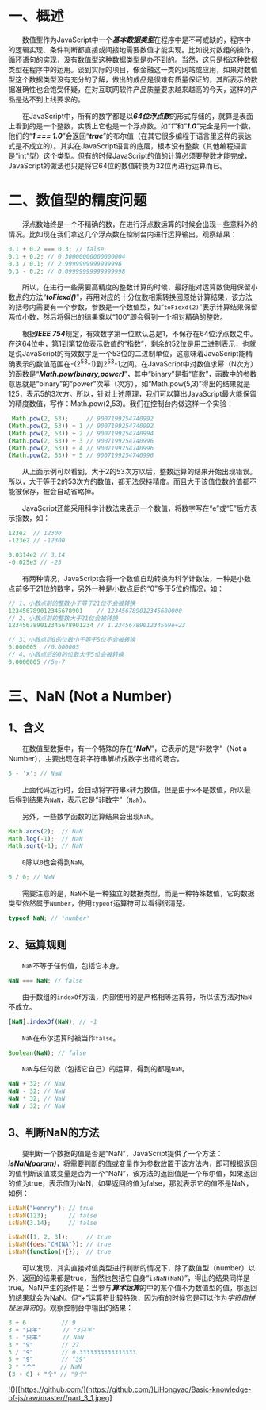 # 一、概述

  数值型作为JavaScript中一个***基本数据类型***在程序中是不可或缺的，程序中的逻辑实现、条件判断都直接或间接地需要数值才能实现。比如说对数组的操作，循环语句的实现，没有数值型这种数据类型是办不到的。当然，这只是指这种数据类型在程序中的运用。谈到实际的项目，像金融这一类的网站或应用，如果对数值型这个数据类型没有充分的了解，做出的成品是很难有质量保证的，其所表示的数据准确性也会饱受怀疑，在对互联网软件产品质量要求越来越高的今天，这样的产品是达不到上线要求的。

  在JavaScript中，所有的数字都是以***64位浮点数***的形式存储的，就算是表面上看到的是一个整数，实质上它也是一个浮点数。如“***1***”和“***1.0***”完全是同一个数，他们的“***1 === 1.0***”会返回“***true***”的布尔值（在其它很多编程于语言里这样的表达式是不成立的）。其实在JavaScript语言的底层，根本没有整数（其他编程语言是“int”型）这个类型。但有的时候JavaScript的值的计算必须要整数才能完成，JavaScript的做法也只是将它64位的数值转换为32位再进行运算而已。

# 二、数值型的精度问题

  浮点数始终是一个不精确的数，在进行浮点数运算的时候会出现一些意料外的情况。比如现在我们拿这几个浮点数在控制台内进行运算输出，观察结果：

```javascript
0.1 + 0.2 === 0.3; // false
0.1 + 0.2; // 0.30000000000000004
0.3 / 0.1; // 2.9999999999999996
0.3 - 0.2; // 0.09999999999999998
```

  所以，在进行一些需要高精度的整数计算的时候，最好能对运算数使用保留小数点的方法“***toFiexd()***”，再用对应的十分位数相乘转换回原始计算结果，该方法的括号内需要有一个参数，参数是一个数值型，如“`toFiexd(2)`”表示计算结果保留两位小数，然后将得出的结果乘以“100”即会得到一个相对精确的整数。

  根据***IEEE 754***规定，有效数字第一位默认总是1，不保存在64位浮点数之中。在这64位中，第1到第12位表示数值的“指数”，剩余的52位是用二进制表示，也就是说JavaScript的有效数字是一个53位的二进制单位，这意味着JavaScript能精确表示的数值范围在-(2<sup>53</sup>-1)到2<sup>53</sup>-1之间。在JavaScript中对数值求幂（N次方）的函数是“***Math.pow(binary,power)***”，其中“binary”是指“底数”，函数中的参数意思就是“binary”的“power”次幂（次方），如“Math.pow(5,3)”得出的结果就是125，表示5的3次方。所以，针对上述原理，我们可以算出JavaScript最大能保留的精度数值，写作：Math.pow(2,53)。我们在控制台内做这样一个实验：

```javascript
 Math.pow(2, 53);     // 9007199254740992
(Math.pow(2, 53)) + 1 // 9007199254740992
(Math.pow(2, 53)) + 2 // 9007199254740994
(Math.pow(2, 53)) + 3 // 9007199254740996
(Math.pow(2, 53)) + 4 // 9007199254740996
(Math.pow(2, 53)) + 5 // 9007199254740996
```

  从上面示例可以看到，大于2的53次方以后，整数运算的结果开始出现错误。所以，大于等于2的53次方的数值，都无法保持精度。而且大于该值位数的值都不能被保存，被会自动省略掉。

  JavaScript还能采用科学计数法来表示一个数值，将数字写在“e”或“E”后方表示指数，如：

```javascript
123e2  // 12300
-123e2 // -12300

0.0314e2 // 3.14
-0.025e3 // -25
```

  有两种情况，JavaScript会将一个数值自动转换为科学计数法，一种是小数点前多于21位的数字，另外一种是小数点后的“0”多于5位的情况，如：

```javascript
// 1、小数点前的整数小于等于21位不会被转换
123456789012345678901    // 123456789012345680000
// 2、小数点前的整数大于21位会被转换
123456789012345678901234 // 1.2345678901234569e+23

// 3、小数点后0的位数小于等于5位不会被转换
0.000005  //0.000005
// 4、小数点后的0的位数大于5位会被转换
0.0000005 //5e-7
```

# 三、NaN (Not a Number)

## 1、含义

  在数值型数据中，有一个特殊的存在“***NaN***”，它表示的是“非数字”（Not a Number），主要出现在将字符串解析成数字出错的场合。

```javascript
5 - 'x'; // NaN
```

  上面代码运行时，会自动将字符串`x`转为数值，但是由于`x`不是数值，所以最后得到结果为`NaN`，表示它是“非数字”（`NaN`）。

  另外，一些数学函数的运算结果会出现`NaN`。

```javascript
Math.acos(2);  // NaN
Math.log(-1);  // NaN
Math.sqrt(-1); // NaN
```

  `0`除以`0`也会得到`NaN`。

```javascript
0 / 0; // NaN
```

  需要注意的是，`NaN`不是一种独立的数据类型，而是一种特殊数值，它的数据类型依然属于`Number`，使用`typeof`运算符可以看得很清楚。

```javascript
typeof NaN; // 'number'
```

## 2、运算规则

  `NaN`不等于任何值，包括它本身。

```javascript
NaN === NaN; // false
```

  由于数组的`indexOf`方法，内部使用的是严格相等运算符，所以该方法对`NaN`不成立。

```javascript
[NaN].indexOf(NaN); // -1
```

  `NaN`在布尔运算时被当作`false`。

```javascript
Boolean(NaN); // false
```

  `NaN`与任何数（包括它自己）的运算，得到的都是`NaN`。

```javascript
NaN + 32; // NaN
NaN - 32; // NaN
NaN * 32; // NaN
NaN / 32; // NaN
```

## 3、判断NaN的方法

  要判断一个数据的值是否是“NaN”，JavaScript提供了一个方法：***isNaN(param)***，将需要判断的值或变量作为参数放置于该方法内，即可根据返回的值判断该值或变量是否为一个“NaN”，该方法的返回值是一个布尔值，如果返回的值为true，表示值为NaN，如果返回的值为false，那就表示它的值不是NaN，如例：

```javascript
isNaN("Henrry"); // true
isNaN(123);      // false
isNaN(3.14);     // false

isNaN([1, 2, 3]);     // true
isNaN({des:"CHINA"}); // true
isNaN(function(){});  // true
```

  可以发现，其实直接对值类型进行判断的情况下，除了数值型（number）以外，返回的结果都是true，当然也包括它自身“`isNaN(NaN)`”，得出的结果同样是true。NaN产生的条件是：当参与***算术运算***的中的某个值不为数值型的值，那返回的结果就会为NaN。但“*+*”运算符比较特殊，因为有的时候它是可以作为*字符串拼接运算符*的。观察控制台中输出的结果：

```javascript
3 + 6          // 9
3 + "只羊"      // "3只羊"
3 - "只羊"      // NaN
3 * "9"        // 27
3 / "9"        // 0.3333333333333333
3 + "9"        // "39"
3 * "个"       // NaN
(3 + 6) + "个" // "9个"
```

!()[[https://github.com/](https://github.com/)LiHongyao/Basic-knowledge-of-js/raw/master//part_3_1.jpeg]